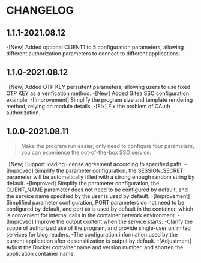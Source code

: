 # CHANGELOG

## 1.1.1-2021.08.12

-[New] Added optional CLIENT1 to 5 configuration parameters, allowing different authorization parameters to connect to different applications.

## 1.1.0-2021.08.12

-[New] Added OTP KEY persistent parameters, allowing users to use fixed OTP KEY as a verification method.
-[New] Added Gitea SSO configuration example.
-[Improvement] Simplify the program size and template rendering method, relying on module details.
-[Fix] Fix the problem of OAuth authorization.

## 1.0.0-2021.08.11

> Make the program run easier, only need to configure four parameters, you can experience the out-of-the-box SSO service.

-[New] Support loading license agreement according to specified path.
-[Improved] Simplify the parameter configuration, the SESSION_SECRET parameter will be automatically filled with a strong enough random string by default.
-[Improved] Simplify the parameter configuration, the CLIENT_NAME parameter does not need to be configured by default, and the service name specified by the user is used by default.
-[Improvement] Simplified parameter configuration, PORT parameters do not need to be configured by default, and port `80` is used by default in the container, which is convenient for internal calls in the container network environment.
-[Improved] Improve the output content when the service starts:
  -Clarify the scope of authorized use of the program, and provide single-user unlimited services for blog readers.
  -The configuration information used by the current application after desensitization is output by default.
-[Adjustment] Adjust the Docker container name and version number, and shorten the application container name.